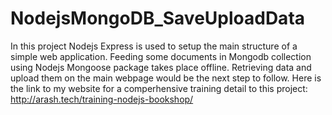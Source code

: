 # NodejsMongoDB_SaveUploadData
In this project Nodejs Express is used to setup the main structure of a simple web application. Feeding some documents 
in Mongodb collection using Nodejs Mongoose package takes place offline. Retrieving data and upload them on the main 
webpage would be the next step to follow.
Here is the link to my website for a comperhensive training detail to this project:
http://arash.tech/training-nodejs-bookshop/

